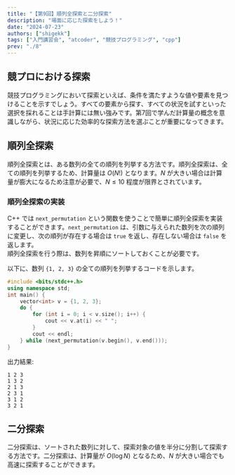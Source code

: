 ```yaml
---
title: "【第9回】順列全探索と二分探索"
description: "場面に応じた探索をしよう！"
date: "2024-07-23"
authors: ["shigekk"]
tags: ["入門講習会", "atcoder", "競技プログラミング", "cpp"]
prev: "./8"
---
```


## 競プロにおける探索

競技プログラミングにおいて探索といえば、条件を満たすような値や要素を見つけることを示すでしょう。すべての要素から探す、すべての状況を試すといった選択を採れることは手計算には無い強みです。第7回で学んだ計算量の概念を意識しながら、状況に応じた効率的な探索方法を選ぶことが重要になってきます。

## 順列全探索

順列全探索とは、ある数列の全ての順列を列挙する方法です。順列全探索は、全ての順列を列挙するため、計算量は $O(N!)$ となります。$N$ が大きい場合は計算量が膨大になるため注意が必要で、$N \leq 10$ 程度が限界とされています。

### 順列全探索の実装

C++ では `next_permutation` という関数を使うことで簡単に順列全探索を実装することができます。`next_permutation` は、引数に与えられた数列を次の順列に変更し、次の順列が存在する場合は `true` を返し、存在しない場合は `false` を返します。  
順列全探索を行う際は、数列を昇順にソートしておくことが必要です。

以下に、数列 `{1, 2, 3}` の全ての順列を列挙するコードを示します。

```cpp
#include <bits/stdc++.h>
using namespace std;
int main() {
    vector<int> v = {1, 2, 3};
    do {
        for (int i = 0; i < v.size(); i++) {
            cout << v.at(i) << " ";
        }
        cout << endl;
    } while (next_permutation(v.begin(), v.end()));
}
```

出力結果:

```text
1 2 3
1 3 2
2 1 3
2 3 1
3 1 2
3 2 1
```

## 二分探索

二分探索は、ソートされた数列に対して、探索対象の値を半分に分割して探索する方法です。二分探索は、計算量が $O(\log N)$ となるため、$N$ が大きい場合でも高速に探索することができます。
